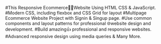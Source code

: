 #This Responsive Ecommerce🧑‍💻Website Using HTML CSS & JavaScript.
#Modern CSS, including flexbox and CSS Grid for layout
#Multipage Ecommerce Website Project with Signin & Singup page.
#Use common components and layout patterns for professional 🌐website design and development.
#Build amazing👍 professional and responsive websites.
#Advanced responsive design using media queries & Many More.

